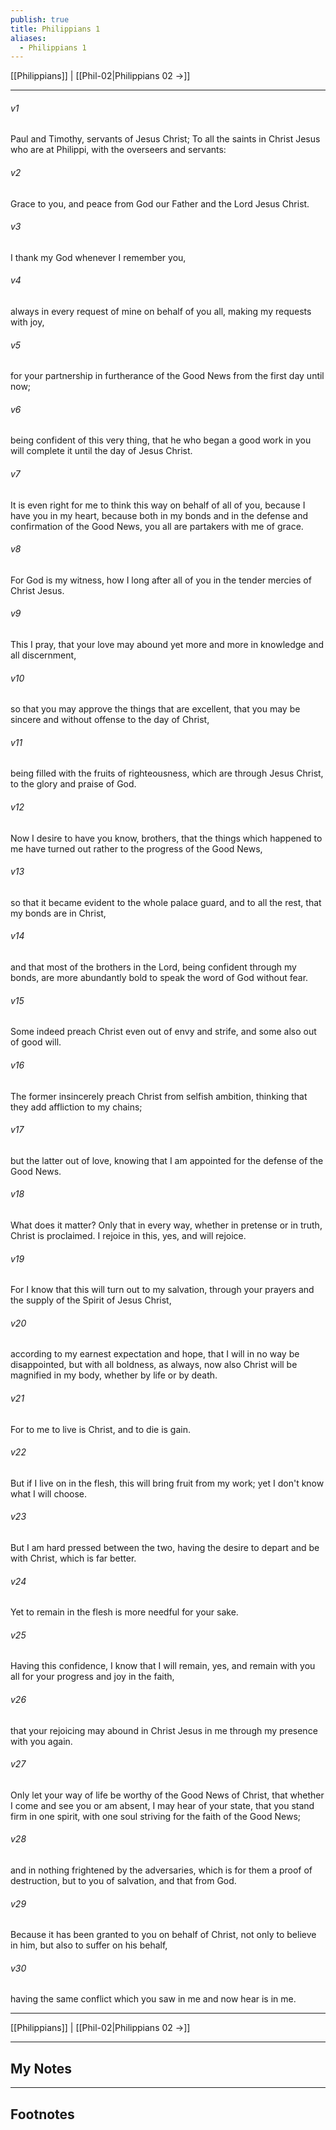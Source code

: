 ```yaml
---
publish: true
title: Philippians 1
aliases:
  - Philippians 1
---
```


[[Philippians]] | [[Phil-02|Philippians 02 →]]
***



###### v1 
Paul and Timothy, servants of Jesus Christ; To all the saints in Christ Jesus who are at Philippi, with the overseers and servants: 

###### v2 
Grace to you, and peace from God our Father and the Lord Jesus Christ. 

###### v3 
I thank my God whenever I remember you, 

###### v4 
always in every request of mine on behalf of you all, making my requests with joy, 

###### v5 
for your partnership in furtherance of the Good News from the first day until now; 

###### v6 
being confident of this very thing, that he who began a good work in you will complete it until the day of Jesus Christ. 

###### v7 
It is even right for me to think this way on behalf of all of you, because I have you in my heart, because both in my bonds and in the defense and confirmation of the Good News, you all are partakers with me of grace. 

###### v8 
For God is my witness, how I long after all of you in the tender mercies of Christ Jesus. 

###### v9 
This I pray, that your love may abound yet more and more in knowledge and all discernment, 

###### v10 
so that you may approve the things that are excellent, that you may be sincere and without offense to the day of Christ, 

###### v11 
being filled with the fruits of righteousness, which are through Jesus Christ, to the glory and praise of God. 

###### v12 
Now I desire to have you know, brothers, that the things which happened to me have turned out rather to the progress of the Good News, 

###### v13 
so that it became evident to the whole palace guard, and to all the rest, that my bonds are in Christ, 

###### v14 
and that most of the brothers in the Lord, being confident through my bonds, are more abundantly bold to speak the word of God without fear. 

###### v15 
Some indeed preach Christ even out of envy and strife, and some also out of good will. 

###### v16 
The former insincerely preach Christ from selfish ambition, thinking that they add affliction to my chains; 

###### v17 
but the latter out of love, knowing that I am appointed for the defense of the Good News. 

###### v18 
What does it matter? Only that in every way, whether in pretense or in truth, Christ is proclaimed. I rejoice in this, yes, and will rejoice. 

###### v19 
For I know that this will turn out to my salvation, through your prayers and the supply of the Spirit of Jesus Christ, 

###### v20 
according to my earnest expectation and hope, that I will in no way be disappointed, but with all boldness, as always, now also Christ will be magnified in my body, whether by life or by death. 

###### v21 
For to me to live is Christ, and to die is gain. 

###### v22 
But if I live on in the flesh, this will bring fruit from my work; yet I don't know what I will choose. 

###### v23 
But I am hard pressed between the two, having the desire to depart and be with Christ, which is far better. 

###### v24 
Yet to remain in the flesh is more needful for your sake. 

###### v25 
Having this confidence, I know that I will remain, yes, and remain with you all for your progress and joy in the faith, 

###### v26 
that your rejoicing may abound in Christ Jesus in me through my presence with you again. 

###### v27 
Only let your way of life be worthy of the Good News of Christ, that whether I come and see you or am absent, I may hear of your state, that you stand firm in one spirit, with one soul striving for the faith of the Good News; 

###### v28 
and in nothing frightened by the adversaries, which is for them a proof of destruction, but to you of salvation, and that from God. 

###### v29 
Because it has been granted to you on behalf of Christ, not only to believe in him, but also to suffer on his behalf, 

###### v30 
having the same conflict which you saw in me and now hear is in me.

***
[[Philippians]] | [[Phil-02|Philippians 02 →]]

---
## My Notes

---
## Footnotes